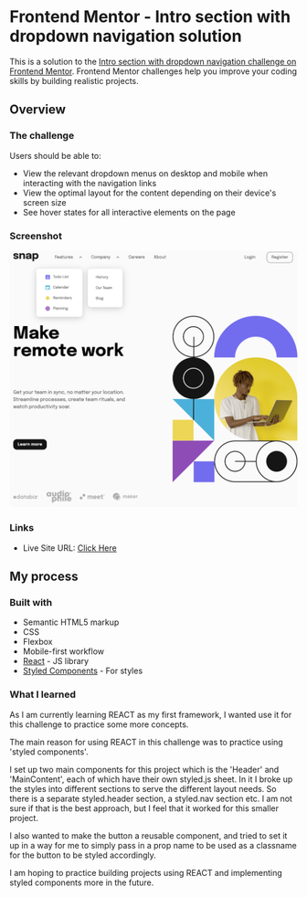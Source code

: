 # Frontend Mentor - Intro section with dropdown navigation solution

This is a solution to the [Intro section with dropdown navigation challenge on Frontend Mentor](https://www.frontendmentor.io/challenges/intro-section-with-dropdown-navigation-ryaPetHE5). Frontend Mentor challenges help you improve your coding skills by building realistic projects.

## Overview

### The challenge

Users should be able to:

- View the relevant dropdown menus on desktop and mobile when interacting with the navigation links
- View the optimal layout for the content depending on their device's screen size
- See hover states for all interactive elements on the page

### Screenshot

![](public/images/screenshot.png)

### Links

- Live Site URL: [Click Here](https://dank1368.github.io/intro-section-with-dropdown-navigation/)

## My process

### Built with

- Semantic HTML5 markup
- CSS
- Flexbox
- Mobile-first workflow
- [React](https://reactjs.org/) - JS library
- [Styled Components](https://styled-components.com/) - For styles

### What I learned

As I am currently learning REACT as my first framework, I wanted use it for this challenge to practice some more concepts.

The main reason for using REACT in this challenge was to practice using 'styled components'.

I set up two main components for this project which is the 'Header' and 'MainContent', each of which have their own styled.js sheet. In it I broke up the styles into different sections to serve the different layout needs.
So there is a separate styled.header section, a styled.nav section etc. I am not sure if that is the best approach, but I feel that it worked for this smaller project.

I also wanted to make the button a reusable component, and tried to set it up in a way for me to simply pass in a prop name to be used as a classname for the button to be styled accordingly.

I am hoping to practice building projects using REACT and implementing styled components more in the future.
